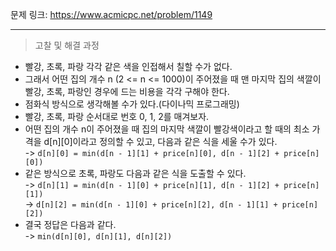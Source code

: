 문제 링크: https://www.acmicpc.net/problem/1149
- - -
> 고찰 및 해결 과정  
- 빨강, 초록, 파랑 각각 같은 색을 인접해서 칠할 수가 없다.  
- 그래서 어떤 집의 개수 n (2 <= n <= 1000)이 주어졌을 때 맨 마지막 집의 색깔이 빨강, 초록, 파랑인 경우에 드는 비용을 각각 구해야 한다.  
- 점화식 방식으로 생각해볼 수가 있다.(다이나믹 프로그래밍)  
- 빨강, 초록, 파랑 순서대로 번호 0, 1, 2를 매겨보자.  
- 어떤 집의 개수 n이 주어졌을 때 집의 마지막 색깔이 빨강색이라고 할 때의 최소 가격을 d[n][0]이라고 정의할 수 있고, 다음과 같은 식을 세울 수가 있다.  
  -> ```d[n][0] = min(d[n - 1][1] + price[n][0], d[n - 1][2] + price[n][0])```
- 같은 방식으로 초록, 파랑도 다음과 같은 식을 도출할 수 있다.  
  -> ```d[n][1] = min(d[n - 1][0] + price[n][1], d[n - 1][2] + price[n][1])```  
  -> ```d[n][2] = min(d[n - 1][0] + price[n][2], d[n - 1][1] + price[n][2])```
- 결국 정답은 다음과 같다.  
  -> ```min(d[n][0], d[n][1], d[n][2])```